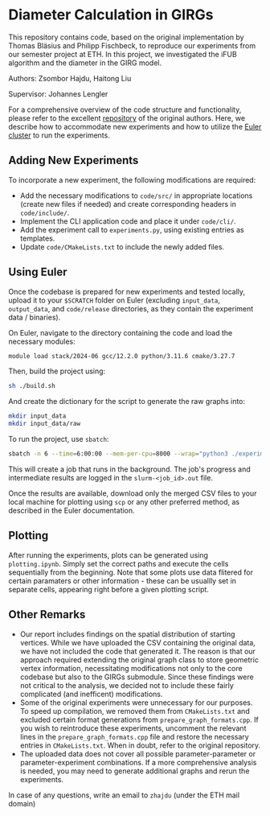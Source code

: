# Diameter Calculation in GIRGs

This repository contains code, based on the original implementation by Thomas Bläsius and Philipp Fischbeck, to reproduce our experiments from our semester project at ETH. In this project, we investigated the iFUB algorithm and the diameter in the GIRG model. 

Authors: Zsombor Hajdu, Haitong Liu

Supervisor: Johannes Lengler

For a comprehensive overview of the code structure and functionality, please refer to the excellent [repository](https://github.com/thobl/external-validity) of the original authors. Here, we describe how to accommodate new experiments and how to utilize the [Euler cluster](https://scicomp.ethz.ch/wiki/Euler) to run the experiments.

## Adding New Experiments

To incorporate a new experiment, the following modifications are required:

- Add the necessary modifications to `code/src/` in appropriate locations (create new files if needed) and create corresponding headers in `code/include/`.
- Implement the CLI application code and place it under `code/cli/`.
- Add the experiment call to `experiments.py`, using existing entries as templates.
- Update `code/CMakeLists.txt` to include the newly added files.

## Using Euler

Once the codebase is prepared for new experiments and tested locally, upload it to your `$SCRATCH` folder on Euler (excluding `input_data`, `output_data`, and `code/release` directories, as they contain the experiment data / binaries).

On Euler, navigate to the directory containing the code and load the necessary modules:

```sh
module load stack/2024-06 gcc/12.2.0 python/3.11.6 cmake/3.27.7
```

Then, build the project using:

```sh
sh ./build.sh
```

And create the dictionary for the script to generate the raw graphs into:

```sh
mkdir input_data
mkdir input_data/raw
```

To run the project, use `sbatch`:

```sh
sbatch -n 6 --time=6:00:00 --mem-per-cpu=8000 --wrap="python3 ./experiments.py gen_girg prep diameter_exact merge_csv_force"
```

This will create a job that runs in the background. The job's progress and intermediate results are logged in the `slurm-<job_id>.out` file.

Once the results are available, download only the merged CSV files to your local machine for plotting using `scp` or any other preferred method, as described in the Euler documentation.

## Plotting

After running the experiments, plots can be generated using `plotting.ipynb`. Simply set the correct paths and execute the cells sequentially from the beginning. Note that some plots use data flitered for certain paramaters or other information - these can be usuallly set in separate cells, appearing right before a given plotting script.

## Other Remarks

- Our report includes findings on the spatial distribution of starting vertices. While we have uploaded the CSV containing the original data, we have not included the code that generated it. The reason is that our approach required extending the original graph class to store geometric vertex information, necessitating modifications not only to the core codebase but also to the GIRGs submodule. Since these findings were not critical to the analysis, we decided not to include these fairly complicated (and inefficent) modifications.
- Some of the original experiments were unnecessary for our purposes. To speed up compilation, we removed them from `CMakeLists.txt` and excluded certain format generations from `prepare_graph_formats.cpp`. If you wish to reintroduce these experiments, uncomment the relevant lines in the `prepare_graph_formats.cpp` file and restore the necessary entries in `CMakeLists.txt`. When in doubt, refer to the original repository.
- The uploaded data does not cover all possible parameter-parameter or parameter-experiment combinations. If a more comprehensive analysis is needed, you may need to generate additional graphs and rerun the experiments.

In case of any questions, write an email to `zhajdu` (under the ETH mail domain)
